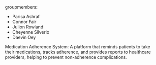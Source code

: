 groupmembers:
- Parisa Ashraf
- Connor Fair
- Julion Rowland
- Cheyenne Silverio
- Daevin Oey


Medication Adherence System: A platform that reminds patients to take their medications, tracks adherence, and provides reports to healthcare providers, helping to prevent non-adherence complications.